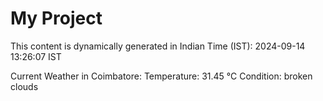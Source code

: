 # My Project

This content is dynamically generated in Indian Time (IST): 2024-09-14 13:26:07 IST


Current Weather in Coimbatore:
Temperature: 31.45 °C
Condition: broken clouds

